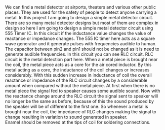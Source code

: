 We can find a metal detector at airports, theaters and various other public places. They are used for the safety of people to detect anyone carrying a metal.  In this project I am  going to design a simple metal detector circuit. There are so many metal detector designs but most of them are complex in design so here I am going to design a simple metal detector circuit using 555 Timer IC. In this circuit if the inductance value changes the value of reactance or impedance changes. The 555 IC timer here acts as a square wave generator and it generate pulses with frequencies audible to human. The capacitor between pin2 and pin1 should not be changed as it is need to generate audible frequencies. In this circuit you can see RLC circuit. RLC circuit is the metal detection part here. When a metal piece is brought near the coil, the metal piece acts as a core for the air cored inductor. By this metal acting as a core, the inductance of the coil changes or increases considerably. With this sudden increase in inductance of coil the overall reactance or impedance of the RLC circuit changes by a considerable amount when compared without the metal piece. At first when there is no metal piece the signal fed to speaker causes some audible sound. Now with the reactance change around the RLC circuit the signal sent to speaker will no longer be the same as before, because of this the sound produced by the speaker will be of different to the first one.  So whenever a metal is brought near the coil, the impedance of RLC changes making the signal to change resulting in variation to sound generated in speaker.  
Enamel should be removed at the tips of coil for soldering connections.

